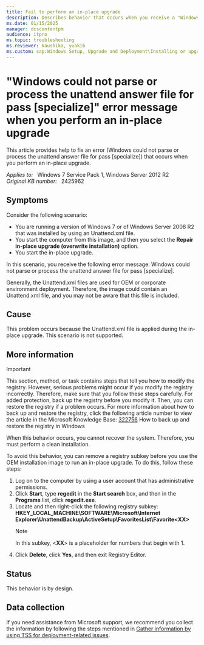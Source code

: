 ```yaml
---
title: Fail to perform an in-place upgrade
description: Describes behavior that occurs when you receive a "Windows could not parse or process the unattend answer file for pass [specialize]" error message when you perform an in-place upgrade. This behavior occurs on computers that are running Windows 7 or Windows Server 2008 R2.
ms.date: 01/15/2025
manager: dcscontentpm
audience: itpro
ms.topic: troubleshooting
ms.reviewer: kaushika, yuakib
ms.custom: sap:Windows Setup, Upgrade and Deployment\Installing or upgrading Windows, csstroubleshoot
---
```

# "Windows could not parse or process the unattend answer file for pass [specialize]" error message when you perform an in-place upgrade

This article provides help to fix an error (Windows could not parse or process the unattend answer file for pass [specialize]) that occurs when you perform an in-place upgrade.

_Applies to:_ &nbsp; Windows 7 Service Pack 1, Windows Server 2012 R2  
_Original KB number:_ &nbsp; 2425962

## Symptoms

Consider the following scenario:

- You are running a version of Windows 7 or of Windows Server 2008 R2 that was installed by using an Unattend.xml file.
- You start the computer from this image, and then you select the **Repair in-place upgrade (overwrite installation)** option.
- You start the in-place upgrade.

In this scenario, you receive the following error message: Windows could not parse or process the unattend answer file for pass [specialize].

Generally, the Unattend.xml files are used for OEM or corporate environment deployment. Therefore, the image could contain an Unattend.xml file, and you may not be aware that this file is included.

## Cause

This problem occurs because the Unattend.xml file is applied during the in-place upgrade. This scenario is not supported.

## More information

> [!IMPORTANT]
> This section, method, or task contains steps that tell you how to modify the registry. However, serious problems might occur if you modify the registry incorrectly. Therefore, make sure that you follow these steps carefully. For added protection, back up the registry before you modify it. Then, you can restore the registry if a problem occurs. For more information about how to back up and restore the registry, click the following article number to view the article in the Microsoft Knowledge Base: [322756](https://support.microsoft.com/help/322756) How to back up and restore the registry in Windows  

When this behavior occurs, you cannot recover the system. Therefore, you must perform a clean installation.

To avoid this behavior, you can remove a registry subkey before you use the OEM installation image to run an in-place upgrade. To do this, follow these steps:

1. Log on to the computer by using a user account that has administrative permissions.
2. Click **Start**, type **regedit** in the **Start search** box, and then in the **Programs** list, click **regedit.exe**.
3. Locate and then right-click the following registry subkey: **HKEY_LOCAL_MACHINE\SOFTWARE\Microsoft\Internet Explorer\UnattendBackup\ActiveSetup\FavoritesList\Favorite\<XX>**  
    > [!NOTE]
    >  In this subkey, \<**XX**> is a placeholder for numbers that begin with 1.
4. Click **Delete**, click **Yes**, and then exit Registry Editor.

## Status

This behavior is by design.

## Data collection

If you need assistance from Microsoft support, we recommend you collect the information by following the steps mentioned in [Gather information by using TSS for deployment-related issues](../windows-troubleshooters/gather-information-using-tss-deployment.md).
